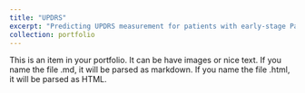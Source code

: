 ```yaml
---
title: "UPDRS"
excerpt: "Predicting UPDRS measurement for patients with early-stage Parkinson’s disease. <br/><img src='/images/UPDRS.png'>"
collection: portfolio
---
```


This is an item in your portfolio. It can be have images or nice text. If you name the file .md, it will be parsed as markdown. If you name the file .html, it will be parsed as HTML. 
